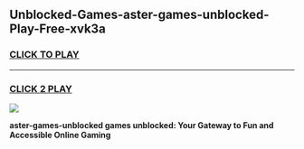 
## Unblocked-Games-aster-games-unblocked-Play-Free-xvk3a
<h3>
<a href="https://premium76.site?title=aster-games-unblocked&ref=20M">CLICK TO PLAY</a></h3>
<hr>

<h3>
<a href="https://premium76.site?title=aster-games-unblocked&ref=20M">CLICK 2 PLAY</a>
  
</h3>

<a href="https://premium76.site?title=aster-games-unblocked&ref=19M"><img src="https://clearcache.store/games.png"></a>


**aster-games-unblocked games unblocked: Your Gateway to Fun and Accessible Online Gaming**
